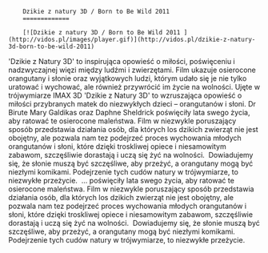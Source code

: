 
        Dzikie z natury 3D / Born to Be Wild 2011 
        =============
        
        [![Dzikie z natury 3D / Born to Be Wild 2011 ](http://vidos.pl/images/player.gif)](http://vidos.pl/dzikie-z-natury-3d-born-to-be-wild-2011)
        
        
 'Dzikie z Natury 3D' to inspirująca opowieść o miłości, poświęceniu i nadzwyczajnej więzi między ludźmi i zwierzętami. Film ukazuje osierocone orangutany i słonie oraz wyjątkowych ludzi, którym udało się je nie tylko uratować i wychować, ale również przywrócić im życie na wolności. Ujęte w trójwymiarze IMAX 3D 'Dzikie z Natury 3D' to wzruszająca opowieść o miłości przybranych matek do niezwykłych dzieci – orangutanów i słoni. Dr Birute Mary Galdikas oraz Daphne Sheldrick poświęciły lata swego życia, aby ratować te osierocone maleństwa. Film w niezwykle poruszający sposób przedstawia działania osób, dla których los dzikich zwierząt nie jest obojętny, ale pozwala nam tez podejrzeć proces wychowania młodych orangutanów i słoni, które dzięki troskliwej opiece i niesamowitym zabawom, szczęśliwie dorastają i uczą się żyć na wolności.  Dowiadujemy się, że słonie muszą być szczęśliwe, aby przeżyć, a orangutany mogą być niezłymi komikami. Podejrzenie tych cudów natury w trójwymiarze, to niezwykłe przeżycie.    ... poświęciły lata swego życia, aby ratować te osierocone maleństwa. Film w niezwykle poruszający sposób przedstawia działania osób, dla których los dzikich zwierząt nie jest obojętny, ale pozwala nam tez podejrzeć proces wychowania młodych orangutanów i słoni, które dzięki troskliwej opiece i niesamowitym zabawom, szczęśliwie dorastają i uczą się żyć na wolności.  Dowiadujemy się, że słonie muszą być szczęśliwe, aby przeżyć, a orangutany mogą być niezłymi komikami. Podejrzenie tych cudów natury w trójwymiarze, to niezwykłe przeżycie. 
    